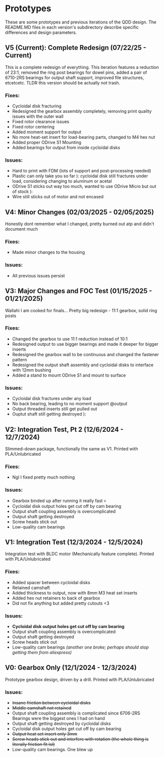 # Prototypes  
These are some prototypes and previous iterations of the QDD design. The README.MD files in each version's subdirectory describe specific differences and design parameters.  

## V5 (Current): Complete Redesign (07/22/25 - Current)
This is a complete redesign of everything. This iteration features a reduction of 23:1, removed the ring post bearings for dowel pins, added a pair of 6710-2RS bearings for output shaft support, improved file structures, etcetcetc. TLDR this version should be actually not trash.
### Fixes:
- Cycloidal disk fracturing
- Redesigned the gearbox assembly completely, removing print quality issues with the outer wall
- Fixed rotor clearance issues
- Fixed rotor centering
- Added moment support for output
- No more heat-set insert for load-bearing parts, changed to M4 hex nut
- Added proper ODrive S1 Mounting
- Added bearings for output from inside cycloidal disks
### Issues:
- Hard to print with FDM (lots of support and post-processing needed)
- Plastic can only take you so far ): cycloidal disk still fractures under load, considering changing to aluminum or acetal
- ODrive S1 sticks out way too much, wanted to use ODrive Micro but out of stock ):
- Wire still sticks out of motor and not encased


## V4: Minor Changes (02/03/2025 - 02/05/2025)
Honestly dont remember what I changed, pretty burned out atp and didn't document much 
### Fixes:
- Made minor changes to the housing
### Issues:
- All previous issues persist


## V3: Major Changes and FOC Test (01/15/2025 - 01/21/2025)
Wallahi I am cooked for finals... Pretty big redesign - 11:1 gearbox, solid ring posts
### Fixes:
- Changed the gearbox to use 11:1 reduction instead of 10:1
- Redesigned output to use bigger bearings and made it deeper for bigger inserts
- Redesigned the gearbox wall to be continuous and changed the fastener pattern
- Redesigned the output shaft assembly and cycloidal disks to interface with 12mm bushing
- Added a stand to mount ODrive S1 and mount to surface
### Issues:
- Cycloidal disk fractures under any load
- No back bearing, leading to no moment support @output
- Output threaded inserts still get pulled out
- Ouptut shaft still getting destroyed ):


## V2: Integration Test, Pt 2 (12/6/2024 - 12/7/2024)
Slimmed-down package, functionally the same as V1. Printed with PLA/Unlubricated
### Fixes:
- Ngl I fixed pretty much nothing
### Issues:
- Gearbox binded up after running it really fast :skull:
- Cycloidal disk output holes get cut off by cam bearing
- Output shaft coupling assembly is overcomplicated
- Output shaft getting destroyed
- Screw heads stick out
- Low-quality cam bearings  

  
## V1: Integration Test (12/3/2024 - 12/5/2024)  
Integration test with BLDC motor (Mechanically feature complete). Printed with PLA/Unlubricated
### Fixes:
- Added spacer between cycloidal disks
- Retained camshaft
- Added thickness to output, now with 8mm M3 heat set inserts
- Added hex nut retainers to back of gearbox
- Did not fix anything but added pretty cutouts <3
### Issues:
- **Cycloidal disk output holes get cut off by cam bearing**
- Output shaft coupling assembly is overcomplicated
- Output shaft getting destroyed
- Screw heads stick out
- Low-quality cam bearings _(another one broke; perhaps should stop getting them from aliexpress)_  

  
## V0: Gearbox Only (12/1/2024 - 12/3/2024)  
Prototype gearbox design, driven by a drill. Printed with PLA/Unlubricated
### Issues:  
- ~~Insane friction between cycloidal disks~~
- ~~Middle camshaft not retained~~
- Output shaft coupling assembly is complicated since 6706-2RS Bearings were the biggest ones I had on hand
- Output shaft getting destroyed by cycloidal disks
- Cycloidal disk output holes get cut off by cam bearing
- ~~Output heat set insert only 3mm~~
- ~~Screw heads stick out and interfere with rotation (the whole thing is literally friction fit lol)~~
- Low-quality cam bearings. One blew up  






